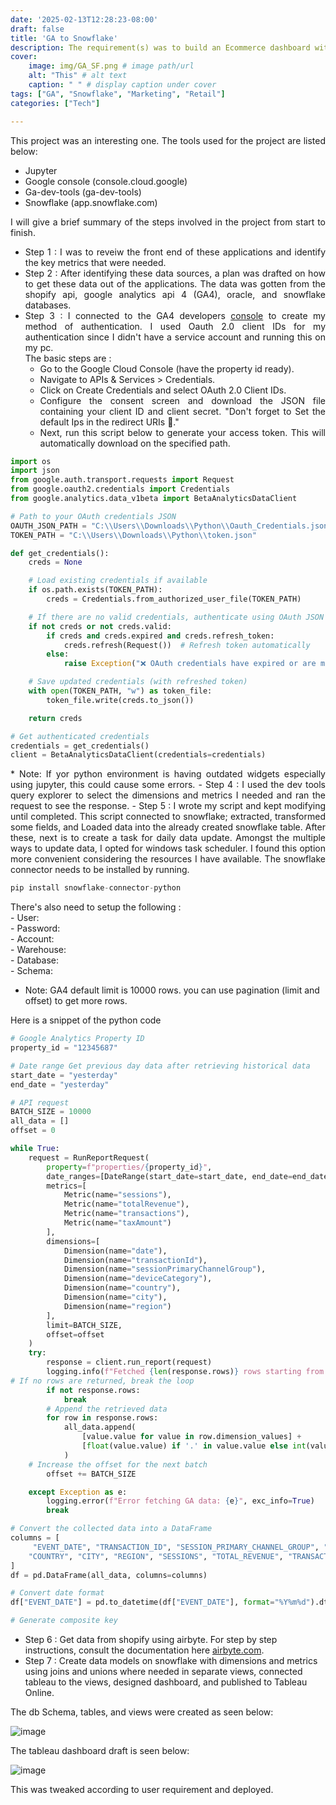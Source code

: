 ```yaml
---
date: '2025-02-13T12:28:23-08:00'
draft: false
title: 'GA to Snowflake'
description: The requirement(s) was to build an Ecommerce dashboard with data sources from Shopify, Google Analytics, and local database. #Omo Portfolio description
cover:
    image: img/GA_SF.png # image path/url
    alt: "This" # alt text
    caption: " " # display caption under cover
tags: ["GA", "Snowflake", "Marketing", "Retail"]
categories: ["Tech"]

---
```

<div style="text-align: justify; max-width: 700px; margin: auto;">

This project was an interesting one. The tools used for the project are listed below:
- Jupyter 
- Google console (console.cloud.google)
- Ga-dev-tools (ga-dev-tools)
- Snowflake (app.snowflake.com)

I will give a brief summary of the steps involved in the project from start to finish.
- Step 1 : I was to reveiw the front end of these applications and identify the key metrics that were needed.
- Step 2 : After identifying these data sources, a plan was drafted on how to get these data out of the applications. The data was gotten from the shopify api, google analytics api 4 (GA4), oracle, and snowflake databases.
- Step 3 : I connected to the GA4 developers [console](https://console.cloud.google.com/) to create my method of authentication. I used Oauth 2.0 client IDs for my authentication since I didn't have a service account and running this on my pc.     
The basic steps are :
    - Go to the Google Cloud Console (have the property id ready).
    - Navigate to APIs & Services > Credentials.
    - Click on Create Credentials and select OAuth 2.0 Client IDs.
    - Configure the consent screen and download the JSON file containing your client ID and client secret. "Don't forget to Set the default Ips in the redirect URIs 🙂." 
    - Next, run this script below to generate your access token. This will automatically download on the specified path.
</div>

```python
import os
import json
from google.auth.transport.requests import Request
from google.oauth2.credentials import Credentials
from google.analytics.data_v1beta import BetaAnalyticsDataClient

# Path to your OAuth credentials JSON
OAUTH_JSON_PATH = "C:\\Users\\Downloads\\Python\\Oauth_Credentials.json"
TOKEN_PATH = "C:\\Users\\Downloads\\Python\\token.json"

def get_credentials():
    creds = None

    # Load existing credentials if available
    if os.path.exists(TOKEN_PATH):
        creds = Credentials.from_authorized_user_file(TOKEN_PATH)

    # If there are no valid credentials, authenticate using OAuth JSON
    if not creds or not creds.valid:
        if creds and creds.expired and creds.refresh_token:
            creds.refresh(Request())  # Refresh token automatically
        else:
            raise Exception("❌ OAuth credentials have expired or are missing. Please authenticate manually first.")

    # Save updated credentials (with refreshed token)
    with open(TOKEN_PATH, "w") as token_file:
        token_file.write(creds.to_json())

    return creds

# Get authenticated credentials
credentials = get_credentials()
client = BetaAnalyticsDataClient(credentials=credentials)
```
<div style="text-align: justify; max-width: 700px; margin: auto;">
* Note: If yor python environment is having outdated widgets especially using jupyter, this could cause some errors.
- Step 4 : I used the dev tools query explorer to select the dimensions and metrics I needed and ran the request to see the response. 
- Step 5 : I wrote my script and kept modifying until completed. This script connected to snowflake; extracted, transformed some fields, and Loaded data into the already created snowflake table. After these, next is to create a task for daily data update. Amongst the multiple ways to update data, I opted for windows task scheduler. I found this option more convenient considering the resources I have available.
The snowflake connector needs to be installed by running.
</div>

```python
pip install snowflake-connector-python
```
There's also need to setup the following :   
    - User:  
    - Password:  
    - Account:  
    - Warehouse:  
    - Database:  
    - Schema:  

* Note: GA4 default limit is 10000 rows. you can use pagination (limit and offset) to get more rows. 

Here is a snippet of the python code 

``` python
# Google Analytics Property ID
property_id = "12345687"

# Date range Get previous day data after retrieving historical data
start_date = "yesterday"
end_date = "yesterday"

# API request
BATCH_SIZE = 10000
all_data = []
offset = 0

while True:
    request = RunReportRequest(
        property=f"properties/{property_id}",
        date_ranges=[DateRange(start_date=start_date, end_date=end_date)],
        metrics=[
            Metric(name="sessions"),
            Metric(name="totalRevenue"),
            Metric(name="transactions"),
            Metric(name="taxAmount")
        ],
        dimensions=[
            Dimension(name="date"),
            Dimension(name="transactionId"),
            Dimension(name="sessionPrimaryChannelGroup"),
            Dimension(name="deviceCategory"),
            Dimension(name="country"),
            Dimension(name="city"),
            Dimension(name="region")
        ],
        limit=BATCH_SIZE,
        offset=offset
    )
    try:
        response = client.run_report(request)
        logging.info(f"Fetched {len(response.rows)} rows starting from offset {offset}.")
# If no rows are returned, break the loop
        if not response.rows:
            break
        # Append the retrieved data
        for row in response.rows:
            all_data.append(
                [value.value for value in row.dimension_values] +
                [float(value.value) if '.' in value.value else int(value.value) for value in row.metric_values]
            )
    # Increase the offset for the next batch
        offset += BATCH_SIZE

    except Exception as e:
        logging.error(f"Error fetching GA data: {e}", exc_info=True)
        break

# Convert the collected data into a DataFrame
columns = [
     "EVENT_DATE", "TRANSACTION_ID", "SESSION_PRIMARY_CHANNEL_GROUP", "DEVICE_CATEGORY",
    "COUNTRY", "CITY", "REGION", "SESSIONS", "TOTAL_REVENUE", "TRANSACTIONS", "TAX_AMOUNT"
]
df = pd.DataFrame(all_data, columns=columns)

# Convert date format
df["EVENT_DATE"] = pd.to_datetime(df["EVENT_DATE"], format="%Y%m%d").dt.strftime("%Y-%m-%d")

# Generate composite key
```

- Step 6 : Get data from shopify using airbyte. For step by step instructions, consult the documentation here [airbyte.com](https://docs.airbyte.com/integrations/sources/shopify/).
- Step 7 : Create data models on snowflake with dimensions and metrics using joins and unions where needed in separate views, connected tableau to the views, designed dashboard, and published to Tableau Online.

The db Schema, tables, and views were created as seen below:

![image](/img/GA4_DB.png#center)

The tableau dashboard draft is seen below:

![image](/img/Ecom_kpi.png#center)

This was tweaked according to user requirement and deployed.